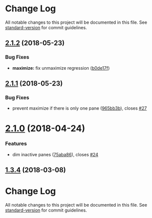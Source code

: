 # Change Log

All notable changes to this project will be documented in this file. See [standard-version](https://github.com/conventional-changelog/standard-version) for commit guidelines.

<a name="2.1.2"></a>
## [2.1.2](https://github.com/chabou/hyper-pane/compare/v2.1.1...v2.1.2) (2018-05-23)


### Bug Fixes

* **maximize:** fix unmaximize regression ([b0de17f](https://github.com/chabou/hyper-pane/commit/b0de17f))



<a name="2.1.1"></a>
## [2.1.1](https://github.com/chabou/hyper-pane/compare/v2.1.0...v2.1.1) (2018-05-23)


### Bug Fixes

* prevent maximize if there is only one pane ([965bb3b](https://github.com/chabou/hyper-pane/commit/965bb3b)), closes [#27](https://github.com/chabou/hyper-pane/issues/27)



<a name="2.1.0"></a>
# [2.1.0](https://github.com/chabou/hyper-pane/compare/v2.0.0...v2.1.0) (2018-04-24)


### Features

* dim inactive panes ([75aba86](https://github.com/chabou/hyper-pane/commit/75aba86)), closes [#24](https://github.com/chabou/hyper-pane/issues/24)



<a name="1.3.4"></a>
## [1.3.4](https://github.com/chabou/hyper-pane/compare/v1.3.3...v1.3.4) (2018-03-08)



# Change Log

All notable changes to this project will be documented in this file. See [standard-version](https://github.com/conventional-changelog/standard-version) for commit guidelines.
